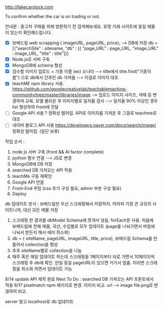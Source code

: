 http://fakecarstock.com

To confirm whether the car is on trading or not.

안내문 : 중고차 구매를 위해 방문하기 전 검색해보세요. 유명 거래 사이트에 동일 매물이 있는지 확인해드립니다.

- [x] 보배드림 web scrapping { imageURL, pageURL, price}; --> DB에 저장
      db = [{"searchSite" : sitename, "db" : [{
      "page_URL" : page_URL, "image_URL" : image_URL, "title" : title"]}]
- [x] Node.js로 서버 구축
- [x] MongoDB에 schema 형성
- [x] 검수할 이미지 업로드 + 기종 이름 (ex) 소나타 --> title에서 title.find("기종이름") 으로 db에서 간추린 db 가져옴 --> 이걸로 이미지 대조
- [x] teachME npm library 사용. https://github.com/googlecreativelab/teachablemachine-community/tree/master/libraries/image --> 업로드 이미지 사이즈, 색채 등 변경하며 교육. 모델 불러온 후 이미지별로 일치율 검사 --> 일치율 90% 이상인 경우 list 형성하여 front에 전달
- [ ] Google API 사용 ? 정확성 떨어짐. API로 이미지를 가져온 후 그걸로 teachme로 대조
- [ ] 네이버 블로그 API 사용 https://developers.naver.com/docs/search/image/ 정확성 떨어짐. (일단 보류)

작업 순서 :

1. node js 서버 구축 (front && AI factor complete) <done>
2. python 함수 연결 --> JS로 변경 <done>
3. MongoDB에 DB 저장 <done>
4. searched DB 가져오는 API 적용 <done>
5. teachMe 구동 재확인 <done>
6. Google API 연결
7. Front-End 꾸밈 (css 추가 구성 필요, admin 부분 구성 필요)
8. Deploy

db 업데이트 방식 : 보배드림만 우선 스크래핑해서 저장하자. 어차피 가장 큰 규모의 사이트니까, 대신 모든 매물 저장

1. 스크래핑 한 결과를 dbModel Schema에 쪼개서 넣음. forEach문 사용. 처음에 보배드림에 전체 매물, 국산, 수입별로 모두 업데이트 (page를 나눠가면서 며칠에 나눠서 받든지 해서 에러 최소화)
2. db = { siteName, pageURL, imageURL, title, price}, 보배드림 Schema를 만들어서 collection을 형성
3. 추후 siteName별로 collection을 나눔
4. 매주 혹은 매일 업데이트 하는데 스크래핑을 1페이지부터 되로 가면서 10페이지씩 스크래핑 후 db에 확인. 만일 동일 pageURL이 있으면 거기서 멈춤. 이러면 스크래핑을 최소화 하면서 업데이트 가능

8/14 update API 제작 완료
Next To Do : searched DB 가져오는 API 프론트에서 적용
8/17 pixelmatch npm 패키지로 변경. 이미지 비교. url --> image file.png로 변경하여 비교

server 말고 localhost로 db 업데이트
